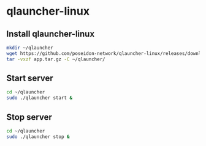 # qlauncher-linux

## Install qlauncher-linux
```bash
mkdir ~/qlauncher
wget https://github.com/poseidon-network/qlauncher-linux/releases/download/0.2.3.0/app.tar.gz -o app.tar.gz
tar -vxzf app.tar.gz -C ~/qlauncher/
```

## Start server
```bash
cd ~/qlauncher
sudo ./qlauncher start &
```

## Stop server
```bash
cd ~/qlauncher
sudo ./qlauncher stop &
```